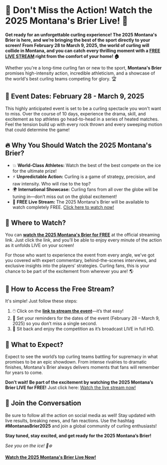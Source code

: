 # 🎉 Don't Miss the Action! Watch the 2025 Montana's Brier Live! 🥌

**Get ready for an unforgettable curling experience! The 2025 Montana's Brier is here, and we’re bringing the best of the sport directly to your screen! From February 28 to March 9, 2025, the world of curling will collide in Montana, and you can catch every thrilling moment with a [FREE LIVE STREAM](https://tinyurl.com/livestreamfreeo?st=2025montanasbrier&si=gh) right from the comfort of your home! 🏠**

Whether you're a long-time curling fan or new to the sport, **Montana's Brier** promises high-intensity action, incredible athleticism, and a showcase of the world's best curling teams competing for glory. 🏆

## 📅 Event Dates: February 28 - March 9, 2025

This highly anticipated event is set to be a curling spectacle you won't want to miss. Over the course of 10 days, experience the drama, skill, and excitement as top athletes go head-to-head in a series of heated matches. Feel the tension build up with every rock thrown and every sweeping motion that could determine the game!

## 🔥 Why You Should Watch the 2025 Montana's Brier?

- 💥 **World-Class Athletes:** Watch the best of the best compete on the ice for the ultimate prize!
- ⚡ **Unpredictable Action:** Curling is a game of strategy, precision, and raw intensity. Who will rise to the top?
- 🌍 **International Showcase:** Curling fans from all over the globe will be tuning in—don’t miss out on the global excitement!
- 🥳 **FREE Live Stream:** The 2025 Montana's Brier will be available to watch completely FREE. [Click here to watch now!](https://tinyurl.com/livestreamfreeo?st=2025montanasbrier&si=gh)

## 🏅 Where to Watch?

You can **[watch the 2025 Montana's Brier for FREE](https://tinyurl.com/livestreamfreeo?st=2025montanasbrier&si=gh)** at the official streaming link. Just click the link, and you’ll be able to enjoy every minute of the action as it unfolds LIVE on your screen!

For those who want to experience the event from every angle, we've got you covered with expert commentary, behind-the-scenes interviews, and exclusive insights into the players’ strategies. Curling fans, this is your chance to be part of the excitement from wherever you are! 🌎

## 📲 How to Access the Free Stream?

It's simple! Just follow these steps:

1. 🖱️ Click on the **[link to stream the event](https://tinyurl.com/livestreamfreeo?st=2025montanasbrier&si=gh)**—it’s that easy!
2. 📅 Set your reminders for the dates of the event (February 28 – March 9, 2025) so you don’t miss a single second.
3. 🎥 Sit back and enjoy the competition as it’s broadcast LIVE in full HD.

## 👀 What to Expect?

Expect to see the world’s top curling teams battling for supremacy in what promises to be an epic showdown. From intense rivalries to dramatic finishes, Montana's Brier always delivers moments that fans will remember for years to come.

**Don’t wait! Be part of the excitement by watching the 2025 Montana’s Brier LIVE for FREE!** Just click here: [Watch the live stream now!](https://tinyurl.com/livestreamfreeo?st=2025montanasbrier&si=gh)

## 💬 Join the Conversation

Be sure to follow all the action on social media as well! Stay updated with live results, breaking news, and fan reactions. Use the hashtag **#MontanasBrier2025** and join a global community of curling enthusiasts!

**Stay tuned, stay excited, and get ready for the 2025 Montana’s Brier!**

_See you on the ice! 🥌❄️_

[**Watch the 2025 Montana's Brier Live Now!**](https://tinyurl.com/livestreamfreeo?st=2025montanasbrier&si=gh)
